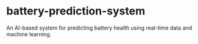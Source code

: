 # battery-prediction-system
An AI-based system for predicting battery health using real-time data and machine learning.
